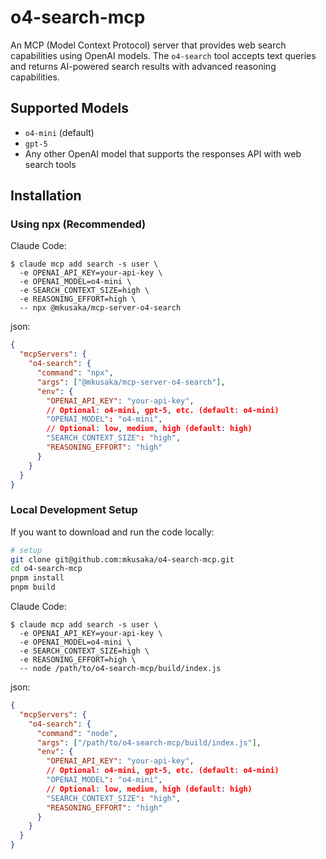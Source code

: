 # o4-search-mcp

An MCP (Model Context Protocol) server that provides web search capabilities using OpenAI models. The `o4-search` tool accepts text queries and returns AI-powered search results with advanced reasoning capabilities.

## Supported Models

- `o4-mini` (default)
- `gpt-5`
- Any other OpenAI model that supports the responses API with web search tools

## Installation

### Using npx (Recommended)

Claude Code:

```
$ claude mcp add search -s user \
  -e OPENAI_API_KEY=your-api-key \
  -e OPENAI_MODEL=o4-mini \
  -e SEARCH_CONTEXT_SIZE=high \
  -e REASONING_EFFORT=high \
  -- npx @mkusaka/mcp-server-o4-search
```

json:

```json
{
  "mcpServers": {
    "o4-search": {
      "command": "npx",
      "args": ["@mkusaka/mcp-server-o4-search"],
      "env": {
        "OPENAI_API_KEY": "your-api-key",
        // Optional: o4-mini, gpt-5, etc. (default: o4-mini)
        "OPENAI_MODEL": "o4-mini",
        // Optional: low, medium, high (default: high)
        "SEARCH_CONTEXT_SIZE": "high",
        "REASONING_EFFORT": "high"
      }
    }
  }
}
```

### Local Development Setup

If you want to download and run the code locally:

   ```bash
   # setup
   git clone git@github.com:mkusaka/o4-search-mcp.git
   cd o4-search-mcp
   pnpm install
   pnpm build
   ```

Claude Code:

```
$ claude mcp add search -s user \
  -e OPENAI_API_KEY=your-api-key \
  -e OPENAI_MODEL=o4-mini \
  -e SEARCH_CONTEXT_SIZE=high \
  -e REASONING_EFFORT=high \
  -- node /path/to/o4-search-mcp/build/index.js
```

json:

```json
{
  "mcpServers": {
    "o4-search": {
      "command": "node",
      "args": ["/path/to/o4-search-mcp/build/index.js"],
      "env": {
        "OPENAI_API_KEY": "your-api-key",
        // Optional: o4-mini, gpt-5, etc. (default: o4-mini)
        "OPENAI_MODEL": "o4-mini",
        // Optional: low, medium, high (default: high)
        "SEARCH_CONTEXT_SIZE": "high",
        "REASONING_EFFORT": "high"
      }
    }
  }
}
```